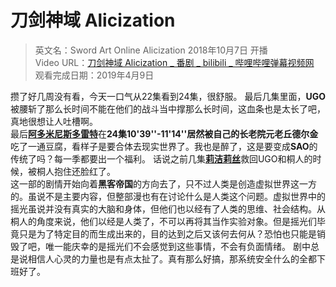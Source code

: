 # 刀剑神域 Alicization

> 英文名：Sword Art Online Alicization
> 2018年10月7日 开播  
> Video URL：[刀剑神域 Alicization _ 番剧 _ bilibili _ 哔哩哔哩弹幕视频网](https://www.bilibili.com/bangumi/media/md130412)  
> 观看完成日期：2019年4月9日

攒了好几周没有看，今天一口气从22集看到24集，很舒服。
最后几集里面，**UGO**被腰斩了那么长时间不能在他们的战斗当中撑那么长时间，这血条也是太长了吧，真地很想让人吐槽啊。  
最后[**阿多米尼斯多雷特**](https://zh.moegirl.org/%E6%A1%82%E5%A6%AE%E6%8B%89#)在**24集10'39''-11'14''**居然被自己的长老院元老**丘德尔金**吃了一通豆腐，看样子是要合体去现实世界了。我也是醉了，这是要变成**SAO**的传统了吗？每一季都要出一个福利。
话说之前几集[**莉洁莉丝**](https://zh.moegirl.org/%E8%8E%89%E6%B4%81%E8%8E%89%E4%B8%9D#)救回UGO和桐人的时候，被桐人抱住还脸红了。  
这一部的剧情开始向着**黑客帝国**的方向去了，只不过人类是创造虚拟世界这一方的。虽说不是主要内容，但整部漫也有在讨论什么是人类这个问题。虚拟世界中的摇光虽说并没有真实的大脑和身体，但他们也以经有了人类的思维、社会结构。从桐人的角度来说，他们以经是人类了，不可以再将其当作实验对象。但是摇光们毕竟只是为了特定目的而生成出来的，目的达到之后又该何去何从？恐怕也只能是销毁了吧，唯一能庆幸的是摇光们不会感觉到这些事情，不会有负面情绪。
剧中总是说相信人心灵的力量也是有点太扯了。真有那么好搞，那系统安全什么的全都下班好了。